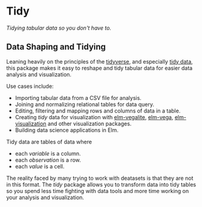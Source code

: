 # Tidy

_Tidying tabular data so you don't have to._

## Data Shaping and Tidying

Leaning heavily on the principles of the [tidyverse](https://www.tidyverse.org), and especially [tidy data](https://tidyr.tidyverse.org/articles/tidy-data.html), this package makes it easy to reshape and tidy tabular data for easier data analysis and visualization.

Use cases include:

- Importing tabular data from a CSV file for analysis.
- Joining and normalizing relational tables for data query.
- Editing, filtering and mapping rows and columns of data in a table.
- Creating _tidy_ data for visualization with [elm-vegalite](https://package.elm-lang.org/packages/gicentre/elm-vegalite/latest/), [elm-vega](https://package.elm-lang.org/packages/gicentre/elm-vega/latest/), [elm-visualization](https://package.elm-lang.org/packages/gampleman/elm-visualization/latest) and other visualization packages.
- Building data science applications in Elm.

Tidy data are tables of data where

- each _variable_ is a column.
- each _observation_ is a row.
- each _value_ is a cell.

The reality faced by many trying to work with deatasets is that they are not in this format. The _tidy_ package allows you to transform data into tidy tables so you spend less time fighting with data tools and more time working on your analysis and visualization.
